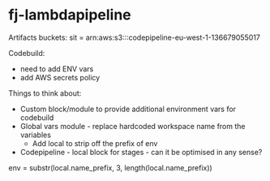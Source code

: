 # fj-lambdapipeline

Artifacts buckets:
sit = arn:aws:s3:::codepipeline-eu-west-1-136679055017


Codebuild:
- need to add ENV vars
- add AWS secrets policy


Things to think about:
- Custom block/module to provide additional environment vars for codebuild 
- Global vars module - replace hardcoded workspace name from the variables
  - Add local to strip off the prefix of env
- Codepipeline - local block for stages - can it be optimised in any sense?



env         = substr(local.name_prefix, 3, length(local.name_prefix))


